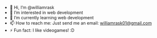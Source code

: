 - 👋 Hi, I’m @williamrask
- 👀 I’m interested in web development
- 🌱 I’m currently learning web development
- 📫 How to reach me: Just send me an email: williamrask01@gmail.com
- ⚡ Fun fact: I like videogames! :D

<!---
williamrask/williamrask is a ✨ special ✨ repository because its `README.md` (this file) appears on your GitHub profile.
You can click the Preview link to take a look at your changes.
--->
